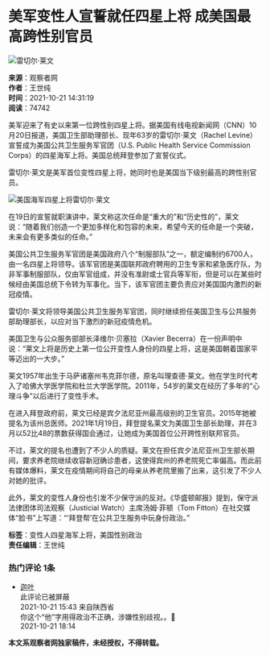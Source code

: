 # 美军变性人宣誓就任四星上将 成美国最高跨性别官员

![雷切尔·莱文](https://i.guancha.cn/users/20180109124804245.png)

**来源**：观察者网  
**作者**：王世纯  
**时间**：2021-10-21 14:31:19  
**阅读**：74742  

美军迎来了有史以来第一位跨性别四星上将。据美国有线电视新闻网（CNN）10月20日报道，美国卫生部助理部长、现年63岁的雷切尔·莱文（Rachel Levine）宣誓成为美国公共卫生服务军官团（U.S. Public Health Service Commission Corps）的四星海军上将。美国总统拜登参加了宣誓仪式。

雷切尔·莱文是美军首位变性四星上将，她同时也是美国当下级别最高的跨性别官员。

![美国海军四星上将雷切尔·莱文](https://i.guancha.cn/news/social/2021/10/20/20211020160932345.png)

在19日的宣誓就职演讲中，莱文称这次任命是“重大的”和“历史性的”，莱文说：“随着我们创造一个更加多样化和包容的未来，希望今天的任命是一个突破，未来会有更多类似的任命。”

美国公共卫生服务军官团是美国政府八个“制服部队”之一，额定编制约6700人，由一名四星上将领导。该军官团是美国联邦政府聘用的卫生专家和紧急医疗队，为非军事制服部队，仅由军官组成，并没有准尉或士官兵等军衔，但是可以在某些时候经由美国总统下令转为军事化。当下，该军官团主要负责应对美国国内激烈的新冠疫情。

雷切尔·莱文将领导美国公共卫生服务军官团，同时继续担任美国卫生与公共服务部助理部长，以应对当下激烈的新冠疫情危机。

美国卫生与公众服务部部长泽维尔·贝塞拉（Xavier Becerra）在一份声明中说：“莱文上将是历史上第一位公开变性人身份的四星上将，这是美国朝着国家平等迈出的一大步。”

莱文1957年出生于马萨诸塞州韦克菲尔德，原名叫理查德·莱文。他在学生时代考入了哈佛大学医学院和杜兰大学医学院。2011年，54岁的莱文在经历了多年的“心理斗争”以后进行了变性手术。

在进入拜登政府前，莱文已经是宾夕法尼亚州最高级别的卫生官员。2015年她被提名为该州总医师。2021年1月19日，拜登提名莱文为美国卫生部长助理，并在3月以52比48的票数获得国会通过，让她成为美国首位公开跨性别联邦官员。

不过，莱文的提名也遭到了不少人的质疑。莱文在担任宾夕法尼亚州卫生部长期间，要求养老院继续收容新冠确诊患者，这使得宾州的养老院死亡率偏高。而此前有媒体爆料，莱文在疫情期间将自己的母亲从养老院里搬了出来，这引发了不少人对她的批评。

此外，莱文的变性人身份也引发不少保守派的反对。《华盛顿邮报》提到，保守派法律团体司法观察（Justicial Watch）主席汤姆·菲顿（Tom Fitton）在社交媒体“脸书”上写道：“‘拜登帮’在公共卫生服务中玩身份政治。”

**标签**：变性人四星海军上将，美国性别政治  
**责任编辑**：王世纯  

### 热门评论 1条

- [迦叶](//user.guancha.cn/user/personal-homepage?uid=201582)  
    此评论已被屏蔽  
    2021-10-21 15:43 来自陕西省  
    你这个“他”字用得政治不正确，涉嫌性别歧视。。🌝  
    2021-10-21 18:14

**本文系观察者网独家稿件，未经授权，不得转载。**